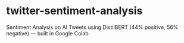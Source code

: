 # twitter-sentiment-analysis
Sentiment Analysis on AI Tweets using DistilBERT (44% positive, 56% negative) — built in Google Colab

